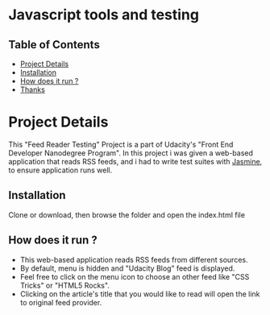 # Javascript tools and testing

## Table of Contents

* [Project Details](#Project-Details)
* [Installation](#Installation)
* [How does it run ?](#How-does-it-run-?)
* [Thanks](#thanks)

# Project Details 

This "Feed Reader Testing" Project is a part of Udacity's "Front End Developer Nanodegree Program".
In this project i was given a web-based application that reads RSS feeds, and i had to write test suites with [Jasmine](http://jasmine.github.io/), to ensure application runs well. 

## Installation

Clone or download, then browse the folder and open the index.html file

## How does it run ?

* This web-based application reads RSS feeds from different sources.
* By default, menu is hidden and "Udacity Blog" feed is displayed.
* Feel free to click on the menu icon to choose an other feed like "CSS  Tricks" or "HTML5 Rocks". 
* Clicking on the article's title that you would like to read will open the link to original feed provider. 
